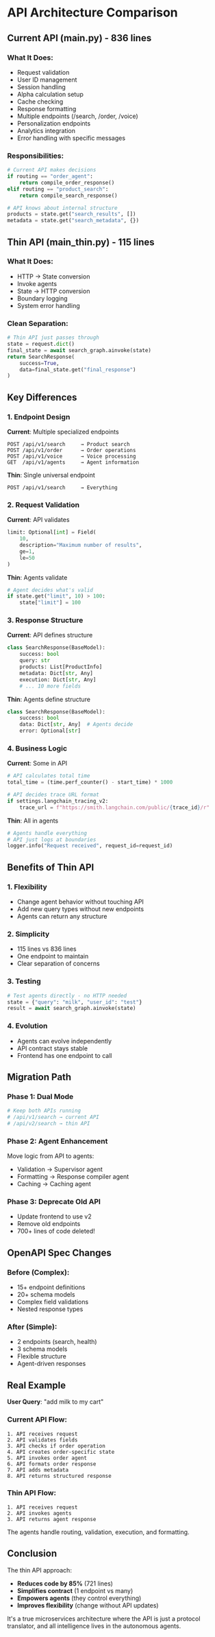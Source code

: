 # API Architecture Comparison

## Current API (main.py) - 836 lines

### What It Does:
- Request validation
- User ID management
- Session handling
- Alpha calculation setup
- Cache checking
- Response formatting
- Multiple endpoints (/search, /order, /voice)
- Personalization endpoints
- Analytics integration
- Error handling with specific messages

### Responsibilities:
```python
# Current API makes decisions
if routing == "order_agent":
    return compile_order_response()
elif routing == "product_search":
    return compile_search_response()

# API knows about internal structure
products = state.get("search_results", [])
metadata = state.get("search_metadata", {})
```

## Thin API (main_thin.py) - 115 lines

### What It Does:
- HTTP → State conversion
- Invoke agents
- State → HTTP conversion
- Boundary logging
- System error handling

### Clean Separation:
```python
# Thin API just passes through
state = request.dict()
final_state = await search_graph.ainvoke(state)
return SearchResponse(
    success=True,
    data=final_state.get("final_response")
)
```

## Key Differences

### 1. Endpoint Design

**Current**: Multiple specialized endpoints
```
POST /api/v1/search     → Product search
POST /api/v1/order      → Order operations  
POST /api/v1/voice      → Voice processing
GET  /api/v1/agents     → Agent information
```

**Thin**: Single universal endpoint
```
POST /api/v1/search     → Everything
```

### 2. Request Validation

**Current**: API validates
```python
limit: Optional[int] = Field(
    10, 
    description="Maximum number of results",
    ge=1,
    le=50
)
```

**Thin**: Agents validate
```python
# Agent decides what's valid
if state.get("limit", 10) > 100:
    state["limit"] = 100
```

### 3. Response Structure

**Current**: API defines structure
```python
class SearchResponse(BaseModel):
    success: bool
    query: str
    products: List[ProductInfo]
    metadata: Dict[str, Any]
    execution: Dict[str, Any]
    # ... 10 more fields
```

**Thin**: Agents define structure
```python
class SearchResponse(BaseModel):
    success: bool
    data: Dict[str, Any]  # Agents decide
    error: Optional[str]
```

### 4. Business Logic

**Current**: Some in API
```python
# API calculates total time
total_time = (time.perf_counter() - start_time) * 1000

# API decides trace URL format
if settings.langchain_tracing_v2:
    trace_url = f"https://smith.langchain.com/public/{trace_id}/r"
```

**Thin**: All in agents
```python
# Agents handle everything
# API just logs at boundaries
logger.info("Request received", request_id=request_id)
```

## Benefits of Thin API

### 1. **Flexibility**
- Change agent behavior without touching API
- Add new query types without new endpoints
- Agents can return any structure

### 2. **Simplicity**
- 115 lines vs 836 lines
- One endpoint to maintain
- Clear separation of concerns

### 3. **Testing**
```python
# Test agents directly - no HTTP needed
state = {"query": "milk", "user_id": "test"}
result = await search_graph.ainvoke(state)
```

### 4. **Evolution**
- Agents can evolve independently
- API contract stays stable
- Frontend has one endpoint to call

## Migration Path

### Phase 1: Dual Mode
```python
# Keep both APIs running
# /api/v1/search → current API
# /api/v2/search → thin API
```

### Phase 2: Agent Enhancement
Move logic from API to agents:
- Validation → Supervisor agent
- Formatting → Response compiler agent
- Caching → Caching agent

### Phase 3: Deprecate Old API
- Update frontend to use v2
- Remove old endpoints
- 700+ lines of code deleted!

## OpenAPI Spec Changes

### Before (Complex):
- 15+ endpoint definitions
- 20+ schema models
- Complex field validations
- Nested response types

### After (Simple):
- 2 endpoints (search, health)
- 3 schema models
- Flexible structure
- Agent-driven responses

## Real Example

**User Query**: "add milk to my cart"

### Current API Flow:
```
1. API receives request
2. API validates fields
3. API checks if order operation
4. API creates order-specific state
5. API invokes order agent
6. API formats order response
7. API adds metadata
8. API returns structured response
```

### Thin API Flow:
```
1. API receives request
2. API invokes agents
3. API returns agent response
```

The agents handle routing, validation, execution, and formatting.

## Conclusion

The thin API approach:
- **Reduces code by 85%** (721 lines)
- **Simplifies contract** (1 endpoint vs many)
- **Empowers agents** (they control everything)
- **Improves flexibility** (change without API updates)

It's a true microservices architecture where the API is just a protocol translator, and all intelligence lives in the autonomous agents.